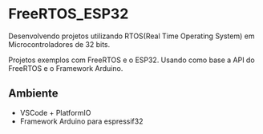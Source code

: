 # FreeRTOS_ESP32
Desenvolvendo projetos utilizando RTOS(Real Time Operating System) em Microcontroladores de 32 bits.

Projetos exemplos com FreeRTOS e o ESP32. Usando como base a API do FreeRTOS e o Framework Arduino.

## Ambiente
- VSCode + PlatformIO
- Framework Arduino para espressif32






